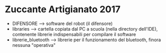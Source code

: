 # Zuccante Artigianato 2017
- DIFENSORE --> software del robot (il difensore)
- libraries --> cartella copiata dal PC a scuola (nella directory dell'IDE), contenente librerie indispensabili per compilare il software
- librerie_bluetooth --> librerie per il funzionamento del bluetooth, finora nessuna "operativa"
